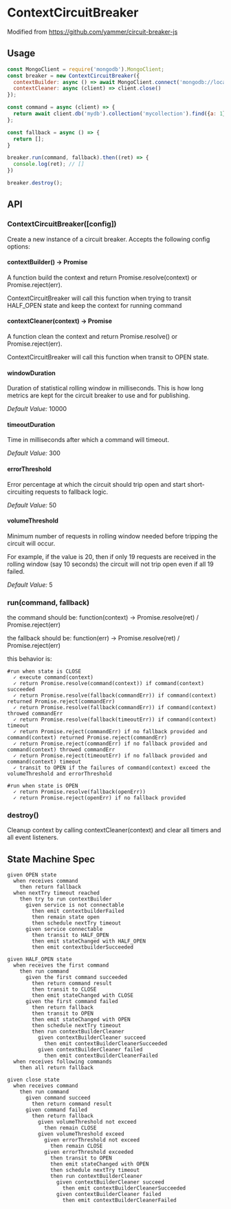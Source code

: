 # ContextCircuitBreaker

Modified from https://github.com/yammer/circuit-breaker-js

## Usage

```js
const MongoClient = require('mongodb').MongoClient;
const breaker = new ContextCircuitBreaker({
  contextBuilder: async () => await MongoClient.connect('mongodb://localhost:27017', { reconnectTries: 1 }),
  contextCleaner: async (client) => client.close()
});

const command = async (client) => {
  return await client.db('mydb').collection('mycollection').find({a: 1}).limit(2).toArray();
};

const fallback = async () => {
  return [];
}

breaker.run(command, fallback).then((ret) => {
  console.log(ret); // []
})

breaker.destroy();
```

## API


### ContextCircuitBreaker([config])

Create a new instance of a circuit breaker. Accepts the following config options:

#### contextBuilder() -> Promise

A function build the context and return Promise.resolve(context) or Promise.reject(err).

ContextCircuitBreaker will call this function when trying to transit HALF_OPEN state and keep the context for running command

#### contextCleaner(context) -> Promise

A function clean the context and return Promise.resolve() or Promise.reject(err).

ContextCircuitBreaker will call this function when transit to OPEN state.

#### windowDuration

Duration of statistical rolling window in milliseconds. This is how long metrics are kept for the circuit breaker to use and for publishing.

*Default Value:* 10000

#### timeoutDuration

Time in milliseconds after which a command will timeout.

*Default Value:* 300

#### errorThreshold

Error percentage at which the circuit should trip open and start short-circuiting requests to fallback logic.

*Default Value:* 50

#### volumeThreshold

Minimum number of requests in rolling window needed before tripping the circuit will occur.

For example, if the value is 20, then if only 19 requests are received in the rolling window (say 10 seconds) the circuit will not trip open even if all 19 failed.

*Default Value:* 5

### run(command, fallback)

the command should be: function(context) -> Promise.resolve(ret) / Promise.reject(err)

the fallback should be: function(err) -> Promise.resolve(ret) / Promise.reject(err)

this behavior is:

```
#run when state is CLOSE
  ✓ execute command(context)
  ✓ return Promise.resolve(command(context)) if command(context) succeeded
  ✓ return Promise.resolve(fallback(commandErr)) if command(context) returned Promise.reject(commandErr)
  ✓ return Promise.resolve(fallback(commandErr)) if command(context) throwed commandErr
  ✓ return Promise.resolve(fallback(timeoutErr)) if command(context) timeout
  ✓ return Promise.reject(commandErr) if no fallback provided and command(context) returned Promise.reject(commandErr)
  ✓ return Promise.reject(commandErr) if no fallback provided and command(context) throwed commandErr
  ✓ return Promise.reject(timeoutErr) if no fallback provided and command(context) timeout
  ✓ transit to OPEN if the failures of command(context) exceed the volumeThreshold and errorThreshold

#run when state is OPEN
  ✓ return Promise.resolve(fallback(openErr))
  ✓ return Promise.reject(openErr) if no fallback provided
```

### destroy()

Cleanup context by calling contextCleaner(context) and clear all timers and all event listeners.

## State Machine Spec

```
given OPEN state
  when receives command
    then return fallback
  when nextTry timeout reached
    then try to run contextBuilder
      given service is not connectable  
        then emit contextbuilderFailed
        then remain state open
        then schedule nextTry timeout
      given service connectable
        then transit to HALF_OPEN
        then emit stateChanged with HALF_OPEN
        then emit contextbuilderSucceeded

given HALF_OPEN state
  when receives the first command
    then run command
      given the first command succeeded
        then return command result
        then transit to CLOSE
        then emit stateChanged with CLOSE
      given the first command failed
        then return fallback
        then transit to OPEN
        then emit stateChanged with OPEN
        then schedule nextTry timeout 
        then run contextBuilderCleaner
          given contextBuilderCleaner succeed
            then emit contextBuilderCleanerSucceeded
          given contextBuilderCleaner failed
            then emit contextBuilderCleanerFailed
  when receives following commands
    then all return fallback

given close state
  when receives command
    then run command
      given command succeed
        then return command result
      given command failed
        then return fallback
          given volumeThreshold not exceed
            then remain CLOSE
          given volumeThreshold exceed
            given errorThreshold not exceed
              then remain CLOSE
            given errorThreshold exceeded
              then transit to OPEN
              then emit stateChanged with OPEN
              then schedule nextTry timeout 
              then run contextBuilderCleaner
                given contextBuilderCleaner succeed
                  then emit contextBuilderCleanerSucceeded
                given contextBuilderCleaner failed
                  then emit contextBuilderCleanerFailed
```